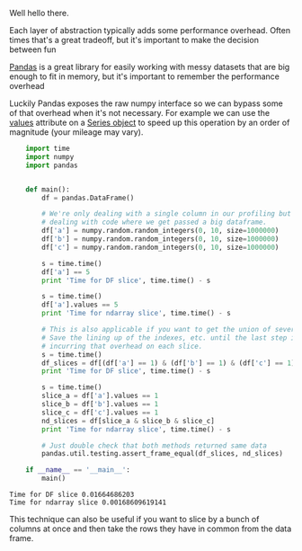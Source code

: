 Well hello there.

Each layer of abstraction typically adds some performance overhead.  Often
times that's a great tradeoff, but it's important to make the decision between
fun

[Pandas](http://pandas.pydata.org) is a great library for easily working with
messy datasets that are big enough to fit in memory, but it's important to
remember the performance overhead 

Luckily Pandas exposes the raw numpy interface so we can bypass some of that
overhead when it's not necessary.  For example we can use the
[values](http://pandas.pydata.org/pandas-docs/stable/generated/pandas.Series.values.html#pandas.Series.values)
attribute on a [Series object](http://pandas.pydata.org/pandas-docs/stable/generated/pandas.Series.html#pandas.Series) to speed up this operation by an order of magnitude (your mileage may vary).


```python
    import time
    import numpy
    import pandas


    def main():
        df = pandas.DataFrame()

        # We're only dealing with a single column in our profiling but assume we're
        # dealing with code where we get passed a big dataframe.
        df['a'] = numpy.random.random_integers(0, 10, size=1000000)
        df['b'] = numpy.random.random_integers(0, 10, size=1000000)
        df['c'] = numpy.random.random_integers(0, 10, size=1000000)

        s = time.time()
        df['a'] == 5
        print 'Time for DF slice', time.time() - s

        s = time.time()
        df['a'].values == 5
        print 'Time for ndarray slice', time.time() - s

        # This is also applicable if you want to get the union of several columns.
        # Save the lining up of the indexes, etc. until the last step instead of
        # incurring that overhead on each slice.
        s = time.time()
        df_slices = df[(df['a'] == 1) & (df['b'] == 1) & (df['c'] == 1)]
        print 'Time for DF slice', time.time() - s

        s = time.time()
        slice_a = df['a'].values == 1
        slice_b = df['b'].values == 1
        slice_c = df['c'].values == 1
        nd_slices = df[slice_a & slice_b & slice_c]
        print 'Time for ndarray slice', time.time() - s

        # Just double check that both methods returned same data
        pandas.util.testing.assert_frame_equal(df_slices, nd_slices)

    if __name__ == '__main__':
        main()
```


    Time for DF slice 0.01664686203
    Time for ndarray slice 0.00168609619141


This technique can also be useful if you want to slice by a bunch of columns at
once and then take the rows they have in common from the data frame.
